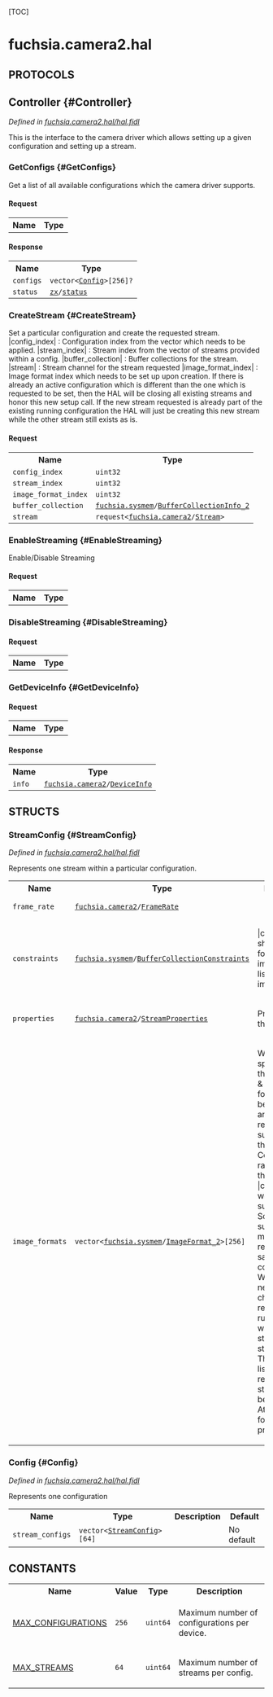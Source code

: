 [TOC]

# fuchsia.camera2.hal


## **PROTOCOLS**

## Controller {#Controller}
*Defined in [fuchsia.camera2.hal/hal.fidl](https://fuchsia.googlesource.com/fuchsia/+/master/sdk/fidl/fuchsia.camera2.hal/hal.fidl#46)*

<p>This is the interface to the camera driver
which allows setting up a given configuration
and setting up a stream.</p>

### GetConfigs {#GetConfigs}

<p>Get a list of all available configurations which the camera driver supports.</p>

#### Request
<table>
    <tr><th>Name</th><th>Type</th></tr>
    </table>


#### Response
<table>
    <tr><th>Name</th><th>Type</th></tr>
    <tr>
            <td><code>configs</code></td>
            <td>
                <code>vector&lt;<a class='link' href='#Config'>Config</a>&gt;[256]?</code>
            </td>
        </tr><tr>
            <td><code>status</code></td>
            <td>
                <code><a class='link' href='../zx/'>zx</a>/<a class='link' href='../zx/#status'>status</a></code>
            </td>
        </tr></table>

### CreateStream {#CreateStream}

<p>Set a particular configuration and create the requested stream.
|config_index| : Configuration index from the vector which needs to be applied.
|stream_index| : Stream index from the vector of streams provided within a config.
|buffer_collection| : Buffer collections for the stream.
|stream| : Stream channel for the stream requested
|image_format_index| : Image format index which needs to be set up upon creation.
If there is already an active configuration which is different than the one
which is requested to be set, then the HAL will be closing all existing streams
and honor this new setup call.
If the new stream requested is already part of the existing running configuration
the HAL will just be creating this new stream while the other stream still exists as is.</p>

#### Request
<table>
    <tr><th>Name</th><th>Type</th></tr>
    <tr>
            <td><code>config_index</code></td>
            <td>
                <code>uint32</code>
            </td>
        </tr><tr>
            <td><code>stream_index</code></td>
            <td>
                <code>uint32</code>
            </td>
        </tr><tr>
            <td><code>image_format_index</code></td>
            <td>
                <code>uint32</code>
            </td>
        </tr><tr>
            <td><code>buffer_collection</code></td>
            <td>
                <code><a class='link' href='../fuchsia.sysmem/'>fuchsia.sysmem</a>/<a class='link' href='../fuchsia.sysmem/#BufferCollectionInfo_2'>BufferCollectionInfo_2</a></code>
            </td>
        </tr><tr>
            <td><code>stream</code></td>
            <td>
                <code>request&lt;<a class='link' href='../fuchsia.camera2/'>fuchsia.camera2</a>/<a class='link' href='../fuchsia.camera2/#Stream'>Stream</a>&gt;</code>
            </td>
        </tr></table>



### EnableStreaming {#EnableStreaming}

<p>Enable/Disable Streaming</p>

#### Request
<table>
    <tr><th>Name</th><th>Type</th></tr>
    </table>



### DisableStreaming {#DisableStreaming}


#### Request
<table>
    <tr><th>Name</th><th>Type</th></tr>
    </table>



### GetDeviceInfo {#GetDeviceInfo}


#### Request
<table>
    <tr><th>Name</th><th>Type</th></tr>
    </table>


#### Response
<table>
    <tr><th>Name</th><th>Type</th></tr>
    <tr>
            <td><code>info</code></td>
            <td>
                <code><a class='link' href='../fuchsia.camera2/'>fuchsia.camera2</a>/<a class='link' href='../fuchsia.camera2/#DeviceInfo'>DeviceInfo</a></code>
            </td>
        </tr></table>



## **STRUCTS**

### StreamConfig {#StreamConfig}
*Defined in [fuchsia.camera2.hal/hal.fidl](https://fuchsia.googlesource.com/fuchsia/+/master/sdk/fidl/fuchsia.camera2.hal/hal.fidl#18)*



<p>Represents one stream within a particular configuration.</p>


<table>
    <tr><th>Name</th><th>Type</th><th>Description</th><th>Default</th></tr><tr>
            <td><code>frame_rate</code></td>
            <td>
                <code><a class='link' href='../fuchsia.camera2/'>fuchsia.camera2</a>/<a class='link' href='../fuchsia.camera2/#FrameRate'>FrameRate</a></code>
            </td>
            <td></td>
            <td>No default</td>
        </tr><tr>
            <td><code>constraints</code></td>
            <td>
                <code><a class='link' href='../fuchsia.sysmem/'>fuchsia.sysmem</a>/<a class='link' href='../fuchsia.sysmem/#BufferCollectionConstraints'>BufferCollectionConstraints</a></code>
            </td>
            <td><p>|constraints| should allow for all the image formats listed in image_formats.</p>
</td>
            <td>No default</td>
        </tr><tr>
            <td><code>properties</code></td>
            <td>
                <code><a class='link' href='../fuchsia.camera2/'>fuchsia.camera2</a>/<a class='link' href='../fuchsia.camera2/#StreamProperties'>StreamProperties</a></code>
            </td>
            <td><p>Properties of the stream:</p>
</td>
            <td>No default</td>
        </tr><tr>
            <td><code>image_formats</code></td>
            <td>
                <code>vector&lt;<a class='link' href='../fuchsia.sysmem/'>fuchsia.sysmem</a>/<a class='link' href='../fuchsia.sysmem/#ImageFormat_2'>ImageFormat_2</a>&gt;[256]</code>
            </td>
            <td><p>We need to specify both the constraints &amp; the image formats because
there are fixed set of resolutions supported by the Camera Controller
so a range within the |constraints| won't be sufficient.
Some streams support multiple resolutions for same configuration
We would need to change the resolution runtime, without stopping the
streaming. This provides a list of resolutions a stream would be providing.
At least one format must be provided.</p>
</td>
            <td>No default</td>
        </tr>
</table>

### Config {#Config}
*Defined in [fuchsia.camera2.hal/hal.fidl](https://fuchsia.googlesource.com/fuchsia/+/master/sdk/fidl/fuchsia.camera2.hal/hal.fidl#37)*



<p>Represents one configuration</p>


<table>
    <tr><th>Name</th><th>Type</th><th>Description</th><th>Default</th></tr><tr>
            <td><code>stream_configs</code></td>
            <td>
                <code>vector&lt;<a class='link' href='#StreamConfig'>StreamConfig</a>&gt;[64]</code>
            </td>
            <td></td>
            <td>No default</td>
        </tr>
</table>













## **CONSTANTS**

<table>
    <tr><th>Name</th><th>Value</th><th>Type</th><th>Description</th></tr><tr id="MAX_CONFIGURATIONS">
            <td><a href="https://fuchsia.googlesource.com/fuchsia/+/master/sdk/fidl/fuchsia.camera2.hal/hal.fidl#12">MAX_CONFIGURATIONS</a></td>
            <td>
                    <code>256</code>
                </td>
                <td><code>uint64</code></td>
            <td><p>Maximum number of configurations per device.</p>
</td>
        </tr>
    <tr id="MAX_STREAMS">
            <td><a href="https://fuchsia.googlesource.com/fuchsia/+/master/sdk/fidl/fuchsia.camera2.hal/hal.fidl#15">MAX_STREAMS</a></td>
            <td>
                    <code>64</code>
                </td>
                <td><code>uint64</code></td>
            <td><p>Maximum number of streams per config.</p>
</td>
        </tr>
    
</table>



